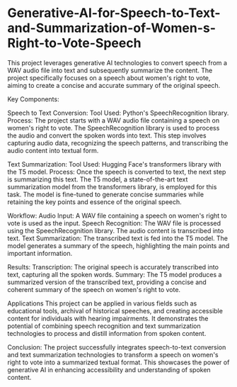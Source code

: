 # Generative-AI-for-Speech-to-Text-and-Summarization-of-Women-s-Right-to-Vote-Speech

This project leverages generative AI technologies to convert speech from a WAV audio file into text and subsequently summarize the content. The project specifically focuses on a speech about women's right to vote, aiming to create a concise and accurate summary of the original speech.

Key Components:

Speech to Text Conversion:
Tool Used: Python's SpeechRecognition library.
Process: The project starts with a WAV audio file containing a speech on women's right to vote. The SpeechRecognition library is used to process the audio and convert the spoken words into text. This step involves capturing audio data, recognizing the speech patterns, and transcribing the audio content into textual form.

Text Summarization:
Tool Used: Hugging Face's transformers library with the T5 model.
Process: Once the speech is converted to text, the next step is summarizing this text. The T5 model, a state-of-the-art text summarization model from the transformers library, is employed for this task. The model is fine-tuned to generate concise summaries while retaining the key points and essence of the original speech.

Workflow:
Audio Input: A WAV file containing a speech on women's right to vote is used as the input.
Speech Recognition:
The WAV file is processed using the SpeechRecognition library.
The audio content is transcribed into text.
Text Summarization:
The transcribed text is fed into the T5 model.
The model generates a summary of the speech, highlighting the main points and important information.

Results:
Transcription: The original speech is accurately transcribed into text, capturing all the spoken words.
Summary: The T5 model produces a summarized version of the transcribed text, providing a concise and coherent summary of the speech on women's right to vote.

Applications
This project can be applied in various fields such as educational tools, archival of historical speeches, and creating accessible content for individuals with hearing impairments.
It demonstrates the potential of combining speech recognition and text summarization technologies to process and distill information from spoken content.

Conclusion:
The project successfully integrates speech-to-text conversion and text summarization technologies to transform a speech on women's right to vote into a summarized textual format. This showcases the power of generative AI in enhancing accessibility and understanding of spoken content.

